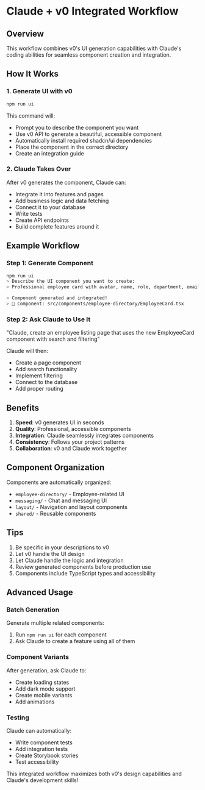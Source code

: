 # Claude + v0 Integrated Workflow

## Overview
This workflow combines v0's UI generation capabilities with Claude's coding abilities for seamless component creation and integration.

## How It Works

### 1. Generate UI with v0
```bash
npm run ui
```

This command will:
- Prompt you to describe the component you want
- Use v0 API to generate a beautiful, accessible component
- Automatically install required shadcn/ui dependencies
- Place the component in the correct directory
- Create an integration guide

### 2. Claude Takes Over
After v0 generates the component, Claude can:
- Integrate it into features and pages
- Add business logic and data fetching
- Connect it to your database
- Write tests
- Create API endpoints
- Build complete features around it

## Example Workflow

### Step 1: Generate Component
```bash
npm run ui
> Describe the UI component you want to create:
> Professional employee card with avatar, name, role, department, email, phone, and online status

> Component generated and integrated!
> 📁 Component: src/components/employee-directory/EmployeeCard.tsx
```

### Step 2: Ask Claude to Use It
"Claude, create an employee listing page that uses the new EmployeeCard component with search and filtering"

Claude will then:
- Create a page component
- Add search functionality
- Implement filtering
- Connect to the database
- Add proper routing

## Benefits

1. **Speed**: v0 generates UI in seconds
2. **Quality**: Professional, accessible components
3. **Integration**: Claude seamlessly integrates components
4. **Consistency**: Follows your project patterns
5. **Collaboration**: v0 and Claude work together

## Component Organization

Components are automatically organized:
- `employee-directory/` - Employee-related UI
- `messaging/` - Chat and messaging UI
- `layout/` - Navigation and layout components
- `shared/` - Reusable components

## Tips

1. Be specific in your descriptions to v0
2. Let v0 handle the UI design
3. Let Claude handle the logic and integration
4. Review generated components before production use
5. Components include TypeScript types and accessibility

## Advanced Usage

### Batch Generation
Generate multiple related components:
1. Run `npm run ui` for each component
2. Ask Claude to create a feature using all of them

### Component Variants
After generation, ask Claude to:
- Create loading states
- Add dark mode support
- Create mobile variants
- Add animations

### Testing
Claude can automatically:
- Write component tests
- Add integration tests
- Create Storybook stories
- Test accessibility

This integrated workflow maximizes both v0's design capabilities and Claude's development skills!